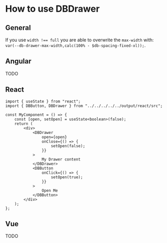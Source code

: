 # How to use DBDrawer

## General

If you use `width !== full` you are able to overwrite the `max-width` with: `var(--db-drawer-max-width,calc(100% - $db-spacing-fixed-xl));`.

## Angular

TODO

## React

```tsx
import { useState } from "react";
import { DBButton, DBDrawer } from "../../../../../output/react/src";

const MyComponent = () => {
	const [open, setOpen] = useState<boolean>(false);
	return (
		<div>
			<DBDrawer
				open={open}
				onClose={() => {
					setOpen(false);
				}}
			>
				My Drawer content
			</DBDrawer>
			<DBButton
				onClick={() => {
					setOpen(true);
				}}
			>
				Open Me
			</DBButton>
		</div>
	);
};
```

## Vue

TODO
